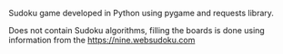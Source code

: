 Sudoku game developed in Python using pygame and requests library.


Does not contain Sudoku algorithms, filling the boards is done using information from the https://nine.websudoku.com
